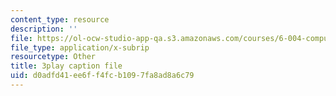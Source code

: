 ```yaml
---
content_type: resource
description: ''
file: https://ol-ocw-studio-app-qa.s3.amazonaws.com/courses/6-004-computation-structures-spring-2017/d0adfd41ee6ff4fcb1097fa8ad8a6c79_RbJV-g9Lob8.srt
file_type: application/x-subrip
resourcetype: Other
title: 3play caption file
uid: d0adfd41-ee6f-f4fc-b109-7fa8ad8a6c79
---
```

